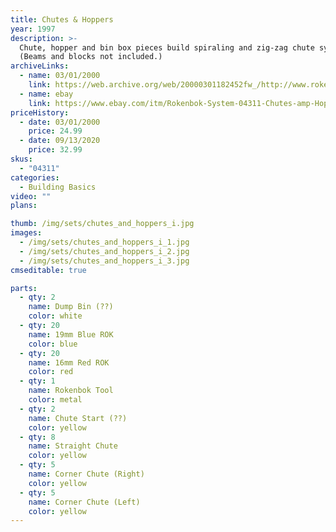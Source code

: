 ```yaml
---
title: Chutes & Hoppers
year: 1997
description: >-
  Chute, hopper and bin box pieces build spiraling and zig-zag chute systems. Hoppers distribute Rokenbok balls to chutes and bin boxes collect them. Includes 63 pieces.
  (Beams and blocks not included.)
archiveLinks:
  - name: 03/01/2000
    link: https://web.archive.org/web/20000301182452fw_/http://www.rokenbok.com/catmain3.htm
  - name: ebay
    link: https://www.ebay.com/itm/Rokenbok-System-04311-Chutes-amp-Hoppers-New-Unused-In-Opened-Box-/133516444352?nma=true&si=d3fVg9Yl6VimqVilZRIHOB0sClk%253D&orig_cvip=true&nordt=true&rt=nc&_trksid=p2047675.l2557
priceHistory:
  - date: 03/01/2000
    price: 24.99
  - date: 09/13/2020
    price: 32.99
skus:
  - "04311"
categories:
  - Building Basics
video: ""
plans:

thumb: /img/sets/chutes_and_hoppers_i.jpg
images:
  - /img/sets/chutes_and_hoppers_i_1.jpg
  - /img/sets/chutes_and_hoppers_i_2.jpg
  - /img/sets/chutes_and_hoppers_i_3.jpg
cmseditable: true

parts:
  - qty: 2
    name: Dump Bin (??)
    color: white
  - qty: 20
    name: 19mm Blue ROK
    color: blue
  - qty: 20
    name: 16mm Red ROK
    color: red
  - qty: 1
    name: Rokenbok Tool
    color: metal
  - qty: 2
    name: Chute Start (??)
    color: yellow
  - qty: 8
    name: Straight Chute
    color: yellow
  - qty: 5
    name: Corner Chute (Right)
    color: yellow
  - qty: 5
    name: Corner Chute (Left)
    color: yellow
---
```

